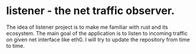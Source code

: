 # listener - the net traffic observer.

The idea of listener project is to make me familiar with rust and its ecosystem.
The main goal of the application is to listen to incoming traffic on given net interface like eth0. 
I will try to update the repository from time to time.


